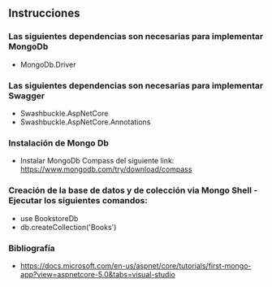 ## Instrucciones

### Las siguientes dependencias son necesarias para implementar MongoDb

- MongoDb.Driver

### Las siguientes dependencias son necesarias para implementar Swagger

- Swashbuckle.AspNetCore
- Swashbuckle.AspNetCore.Annotations


### Instalación de Mongo Db

- Instalar MongoDb Compass del siguiente link: https://www.mongodb.com/try/download/compass


### Creación de la base de datos y de colección via Mongo Shell - Ejecutar los siguientes comandos:

- use BookstoreDb
- db.createCollection('Books')

### Bibliografía

- https://docs.microsoft.com/en-us/aspnet/core/tutorials/first-mongo-app?view=aspnetcore-5.0&tabs=visual-studio
